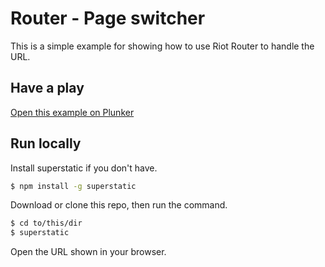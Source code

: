 # Router - Page switcher

This is a simple example for showing how to use Riot Router to handle the URL.

## Have a play

[Open this example on Plunker](http://riot.js.org/examples/plunker/?app=router-page-switcher)

## Run locally

Install superstatic if you don't have.

```bash
$ npm install -g superstatic
```

Download or clone this repo, then run the command.

```bash
$ cd to/this/dir
$ superstatic
```

Open the URL shown in your browser.
